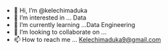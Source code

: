 - 👋 Hi, I’m @kelechimaduka
- 👀 I’m interested in ... Data
- 🌱 I’m currently learning ...Data Engineering 
- 💞️ I’m looking to collaborate on ...
- 📫 How to reach me ... Kelechimaduka9@gmail.com

